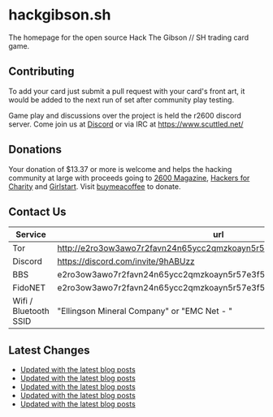 # hackgibson.sh
The homepage for the open source Hack The Gibson // SH trading card game.


## Contributing

To add your card just submit a pull request with your card's front art, it would be added to the next run of set after community play testing.

Game play and discussions over the project is held the r2600 discord server. Come join us at [Discord](https://discord.com/invite/9hABUzz) or via IRC at https://www.scuttled.net/


## Donations

Your donation of $13.37 or more is welcome and helps the hacking community at large with proceeds going to [2600 Magazine](https://2600.com/), [Hackers for Charity](https://hackersforcharity.org) and [Girlstart](https://girlstart.org).  Visit [buymeacoffee](https://www.buymeacoffee.com/hackgibson.sh) to donate.


## Contact Us

Service | url
-|-
Tor | http://e2ro3ow3awo7r2favn24n65ycc2qmzkoayn5r57e3f56nvjwdcgg32ad.onion
Discord | https://discord.com/invite/9hABUzz
BBS | e2ro3ow3awo7r2favn24n65ycc2qmzkoayn5r57e3f56nvjwdcgg32ad.onion:23
FidoNET | e2ro3ow3awo7r2favn24n65ycc2qmzkoayn5r57e3f56nvjwdcgg32ad.onion:24554
Wifi / Bluetooth SSID | "Ellingson Mineral Company" or "EMC Net - <fidonet address>"

## Latest Changes
<!-- BLOG-POST-LIST:START -->
- [Updated with the latest blog posts](https://github.com/DFW2600/hackgibson.sh/commit/5b265f0d2079e55a35c9a10c35f8a6a963a92e01)
- [Updated with the latest blog posts](https://github.com/DFW2600/hackgibson.sh/commit/889ebfa0dbfe64094d2849d4840cdac0207d540f)
- [Updated with the latest blog posts](https://github.com/DFW2600/hackgibson.sh/commit/0f6b9556462dc0eb2d2c91ec1a4945224232d13b)
- [Updated with the latest blog posts](https://github.com/DFW2600/hackgibson.sh/commit/353df5094d292711e32d4041bfdaa360dc5f00ad)
- [Updated with the latest blog posts](https://github.com/DFW2600/hackgibson.sh/commit/9fc773bdd8405ef0a0bda3ec3de0aa582135f712)
<!-- BLOG-POST-LIST:END -->
